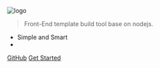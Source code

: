 ![logo](https://avatars2.githubusercontent.com/u/45163886?s=400&u=9424113b2776c0c5d826e360cb96c437fd0fea8c&v=4)


> Front-End template build tool base on nodejs.

* Simple and Smart 
* 

[GitHub](https://github.com/yang657850144/fetp)
[Get Started](/en-us/quickstart.md)

